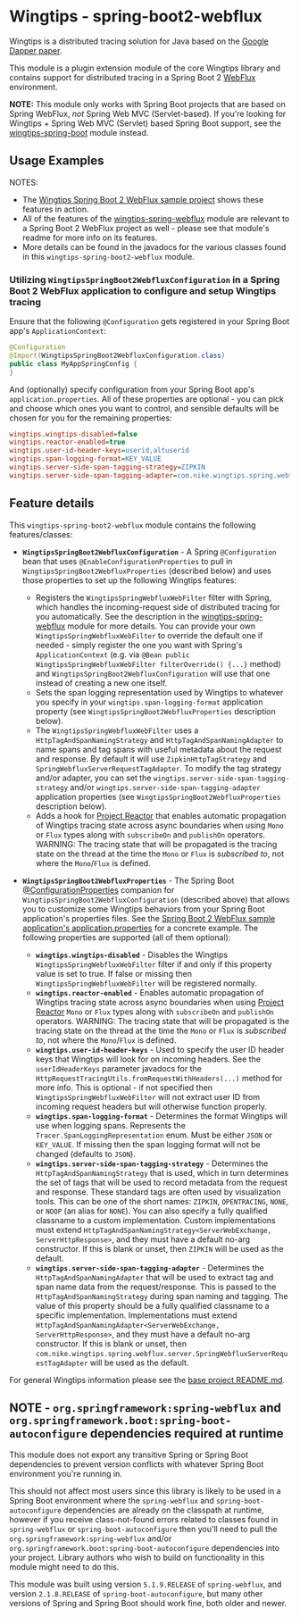 # Wingtips - spring-boot2-webflux

Wingtips is a distributed tracing solution for Java based on the 
[Google Dapper paper](http://static.googleusercontent.com/media/research.google.com/en/us/pubs/archive/36356.pdf). 

This module is a plugin extension module of the core Wingtips library and contains support for distributed tracing in a 
Spring Boot 2 [WebFlux](https://docs.spring.io/spring/docs/current/spring-framework-reference/web-reactive.html#webflux) 
environment.

**NOTE:** This module only works with Spring Boot projects that are based on Spring WebFlux, *not* Spring Web MVC
(Servlet-based). If you're looking for Wingtips + Spring Web MVC (Servlet) based Spring Boot support, see the 
[wingtips-spring-boot](../wingtips-spring-boot) module instead. 

## Usage Examples

NOTES:

* The [Wingtips Spring Boot 2 WebFlux sample project](../samples/sample-spring-boot2-webflux) shows these features in 
action.
* All of the features of the [wingtips-spring-webflux](../wingtips-spring-webflux) module are relevant to a 
Spring Boot 2 WebFlux project as well - please see that module's readme for more info on its features.
* More details can be found in the javadocs for the various classes found in this `wingtips-spring-boot2-webflux` 
module.

### Utilizing `WingtipsSpringBoot2WebfluxConfiguration` in a Spring Boot 2 WebFlux application to configure and setup Wingtips tracing

Ensure that the following `@Configuration` gets registered in your Spring Boot app's `ApplicationContext`:

``` java
@Configuration
@Import(WingtipsSpringBoot2WebfluxConfiguration.class)
public class MyAppSpringConfig {
}
``` 

And (optionally) specify configuration from your Spring Boot app's `application.properties`. All of these properties
are optional - you can pick and choose which ones you want to control, and sensible defaults will be chosen for you
for the remaining properties:

``` ini
wingtips.wingtips-disabled=false
wingtips.reactor-enabled=true
wingtips.user-id-header-keys=userid,altuserid
wingtips.span-logging-format=KEY_VALUE
wingtips.server-side-span-tagging-strategy=ZIPKIN
wingtips.server-side-span-tagging-adapter=com.nike.wingtips.spring.webflux.server.SpringWebfluxServerRequestTagAdapter
```

## Feature details

This `wingtips-spring-boot2-webflux` module contains the following features/classes:

* **`WingtipsSpringBoot2WebfluxConfiguration`** - A Spring `@Configuration` bean that uses 
`@EnableConfigurationProperties` to pull in `WingtipsSpringBoot2WebfluxProperties` (described below) and uses those 
properties to set up the following Wingtips features:
    - Registers the `WingtipsSpringWebfluxWebFilter` filter with Spring, which handles the incoming-request side of 
    distributed tracing for you automatically. See the description in the
    [wingtips-spring-webflux](../wingtips-spring-webflux) module for more details. You can provide your own 
    `WingtipsSpringWebfluxWebFilter` to override the default one if needed - simply register the one you want with 
    Spring's `ApplicationContext` (e.g. via `@Bean public WingtipsSpringWebfluxWebFilter filterOverride() {...}` 
    method) and `WingtipsSpringBoot2WebfluxConfiguration` will use that one instead of creating a new one itself.
    - Sets the span logging representation used by Wingtips to whatever you specify in your 
    `wingtips.span-logging-format` application property (see `WingtipsSpringBoot2WebfluxProperties` description below).
    - The `WingtipsSpringWebfluxWebFilter` uses a `HttpTagAndSpanNamingStrategy` and `HttpTagAndSpanNamingAdapter` to 
    name spans and tag spans with useful metadata about the request and response. By default it will use 
    `ZipkinHttpTagStrategy` and `SpringWebfluxServerRequestTagAdapter`. To modify the tag strategy and/or adapter, you 
    can set the `wingtips.server-side-span-tagging-strategy` and/or `wingtips.server-side-span-tagging-adapter` 
    application properties (see `WingtipsSpringBoot2WebfluxProperties` description below).
    - Adds a hook for [Project Reactor](https://projectreactor.io/) that enables automatic propagation of Wingtips 
    tracing state across async boundaries when using `Mono` or `Flux` types along with `subscribeOn` and `publishOn` 
    operators. WARNING: The tracing state that will be propagated is the tracing state on the thread at the time
    the `Mono` or `Flux` is _subscribed to_, not where the `Mono`/`Flux` is defined.
       
* **`WingtipsSpringBoot2WebfluxProperties`** - The Spring Boot 
[@ConfigurationProperties](https://docs.spring.io/spring-boot/docs/current/reference/html/boot-features-external-config.html#boot-features-external-config-typesafe-configuration-properties) 
companion for `WingtipsSpringBoot2WebfluxConfiguration` (described above) that allows you to customize some Wingtips 
behaviors from your Spring Boot application's properties files. See the 
[Spring Boot 2 WebFlux sample application's application.properties](../samples/sample-spring-boot2-webflux/src/main/resources/application.properties) 
for a concrete example. The following properties are supported (all of them optional):
    - **`wingtips.wingtips-disabled`** - Disables the Wingtips `WingtipsSpringWebfluxWebFilter` filter if and 
    only if this property value is set to true. If false or missing then `WingtipsSpringWebfluxWebFilter` will be 
    registered normally.
    - **`wingtips.reactor-enabled`** - Enables automatic propagation of Wingtips tracing state across async boundaries 
    when using [Project Reactor](https://projectreactor.io/) `Mono` or `Flux` types along with `subscribeOn` and 
    `publishOn` operators. WARNING: The tracing state that will be propagated is the tracing state on the thread at 
    the time the `Mono` or `Flux` is _subscribed to_, not where the `Mono`/`Flux` is defined.
    - **`wingtips.user-id-header-keys`** - Used to specify the user ID header keys that Wingtips will look for on 
    incoming headers. See the `userIdHeaderKeys` parameter javadocs for the 
    `HttpRequestTracingUtils.fromRequestWithHeaders(...)` method for more info. This is optional - if not specified 
    then `WingtipsSpringWebfluxWebFilter` will not extract user ID from incoming request headers but will otherwise 
    function properly.
    - **`wingtips.span-logging-format`** - Determines the format Wingtips will use when logging spans. Represents the 
    `Tracer.SpanLoggingRepresentation` enum. Must be either `JSON` or `KEY_VALUE`. If missing then the span logging 
    format will not be changed (defaults to `JSON`).     
    - **`wingtips.server-side-span-tagging-strategy`** - Determines the `HttpTagAndSpanNamingStrategy` that is used, 
    which in turn determines the set of tags that will be used to record metadata from the request and response.
    These standard tags are often used by visualization tools. This can be one of the short names: `ZIPKIN`, 
    `OPENTRACING`, `NONE`, or `NOOP` (an alias for `NONE`). You can also specify a fully qualified classname to a 
    custom implementation. Custom implementations must extend 
    `HttpTagAndSpanNamingStrategy<ServerWebExchange, ServerHttpResponse>`, and they must have a 
    default no-arg constructor. If this is blank or unset, then `ZIPKIN` will be used as the default.
    - **`wingtips.server-side-span-tagging-adapter`** - Determines the `HttpTagAndSpanNamingAdapter` that will be used 
    to extract tag and span name data from the request/response. This is passed to the 
    `HttpTagAndSpanNamingStrategy` during span naming and tagging. The value of this property should be a fully 
    qualified classname to a specific implementation. Implementations must extend 
    `HttpTagAndSpanNamingAdapter<ServerWebExchange, ServerHttpResponse>`, and they must have a default no-arg 
    constructor. If this is blank or unset, then 
    `com.nike.wingtips.spring.webflux.server.SpringWebfluxServerRequestTagAdapter` will be used as the default.

For general Wingtips information please see the [base project README.md](../README.md).

## NOTE - `org.springframework:spring-webflux` and `org.springframework.boot:spring-boot-autoconfigure` dependencies required at runtime

This module does not export any transitive Spring or Spring Boot dependencies to prevent version conflicts with 
whatever Spring Boot environment you're running in. 

This should not affect most users since this library is likely to be used in a Spring Boot environment where the 
`spring-webflux` and `spring-boot-autoconfigure` dependencies are already on the classpath at runtime, however if you 
receive class-not-found errors related to classes found in `spring-webflux` or `spring-boot-autoconfigure` then 
you'll need to pull the `org.springframework:spring-webflux` and/or `org.springframework.boot:spring-boot-autoconfigure` 
dependencies into your project. Library authors who wish to build on functionality in this module might need to do 
this.

This module was built using version `5.1.9.RELEASE` of `spring-webflux`, and version `2.1.8.RELEASE` of 
`spring-boot-autoconfigure`, but many other versions of Spring and Spring Boot should work fine, both older and newer.
